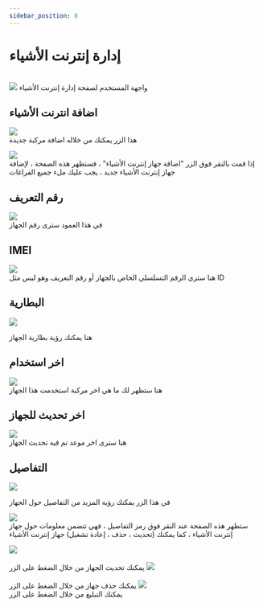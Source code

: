 ```yaml
---
sidebar_position: 8
---
```

# إدارة إنترنت الأشياء

<br/>
<img src="/img/ManageIOT/IOT5.png"/> 
واجهة المستخدم لصفحة إدارة إنترنت الأشياء
<br/>

## اضافة انترنت الأشياء
<img src="/img/ManageIOT/iotdevice1.png"/> <br/>
هذا الزر يمكنك من خلاله اضافة مركبة جديدة<br/>

<img src="/img/ManageIOT/iotdevice2.png"/> <br/>
إذا قمت بالنقر فوق الزر "اضافة جهاز إنترنت الأشياء" ، فستظهر هذه الصفحة ، لإضافة جهاز إنترنت الأشياء جديد ، يجب عليك ملء جميع الفراغات

## رقم التعريف 
<img src="/img/ManageIOT/IOT6.png"/> <br/>
في  هذا العمود سترى رقم الجهاز
<br/>

## IMEI
<img src="/img/ManageIOT/IOT7.png"/> <br/>
هنا سترى الرقم التسلسلي الخاص بالجهاز أو رقم التعريف وهو ليس مثل ID



## البطارية
<img src="/img/ManageIOT/IOT8.png"/>
<br/>

هنا يمكنك رؤية بطارية الجهاز 

## اخر استخدام
<img src="/img/ManageIOT/IOT9.png"/>
<br/>
هنا ستظهر لك ما هي اخر مركبة استخدمت هذا الجهاز

## اخر تحديث للجهاز
<img src="/img/ManageIOT/IOT10.png"/>
<br/>
هنا سترى اخر موعد تم فيه تحديث الجهاز<br/>

## التفاصيل
<img src="/img/ManageIOT/IOT11.png"/> <br/>

في هذا الزر يمكنك رؤية المزيد من التفاصيل حول الجهاز

<img src="/img/ManageIOT/iotdevice3.png"/> <br/>
ستظهر هذه الصفحة عند النقر فوق رمز التفاصيل ، فهي تتضمن معلومات حول جهاز إنترنت الأشياء ، كما يمكنك (تحديث ، حذف ، إعادة تشغيل) جهاز إنترنت الأشياء
<br/>

<img src="/img/ManageIOT/iotdevice7.png"/> <br/>
 <br/>
يمكنك تحديث الجهاز من خلال الضغط على الزر
<img src="/img/ManageIOT/iotdevice8.png"/> <br/>
 <br/>
يمكنك حذف جهاز من خلال الضغط على الزر
<img src="/img/ManageIOT/iotdevice9.png"/> <br/>
يمكنك التبليغ من خلال الضغط على الزر